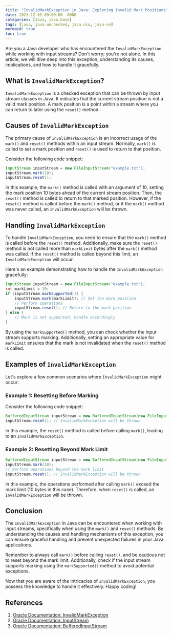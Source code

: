 ```yaml
---
title: "InvalidMarkException in Java: Exploring Invalid Mark Positions"
date: 2023-12-05 09:00:00 -0000
categories: [Java, java.base]
tags: [java, java-unchecked, java.nio, java-se]
mermaid: true
toc: true
---
```



Are you a Java developer who has encountered the `InvalidMarkException` while working with input streams? Don't worry; you're not alone. In this article, we will dive deep into this exception, understanding its causes, implications, and how to handle it gracefully.

## What is `InvalidMarkException`?

`InvalidMarkException` is a checked exception that can be thrown by input stream classes in Java. It indicates that the current stream position is not a valid mark position. A mark position is a point within a stream where you can return to later using the `reset()` method.

## Causes of `InvalidMarkException`

The primary cause of `InvalidMarkException` is an incorrect usage of the `mark()` and `reset()` methods within an input stream. Normally, `mark()` is called to set a mark position and `reset()` is used to return to that position.

Consider the following code snippet:

```java
InputStream inputStream = new FileInputStream("example.txt");
inputStream.mark(10);
inputStream.reset();
```

In this example, the `mark()` method is called with an argument of 10, setting the mark position 10 bytes ahead of the current stream position. Then, the `reset()` method is called to return to that marked position. However, if the `reset()` method is called before the `mark()` method, or if the `mark()` method was never called, an `InvalidMarkException` will be thrown.

## Handling `InvalidMarkException`

To handle `InvalidMarkException`, you need to ensure that the `mark()` method is called before the `reset()` method. Additionally, make sure the `reset()` method is not called more than `markLimit` bytes after the `mark()` method was called. If the `reset()` method is called beyond this limit, an `InvalidMarkException` will occur.

Here's an example demonstrating how to handle the `InvalidMarkException` gracefully:

```java
InputStream inputStream = new FileInputStream("example.txt");
int markLimit = 10;
if (inputStream.markSupported()) {
    inputStream.mark(markLimit); // Set the mark position
    // Perform operations
    inputStream.reset(); // Return to the mark position
} else {
    // Mark is not supported, handle accordingly
}
```

By using the `markSupported()` method, you can check whether the input stream supports marking. Additionally, setting an appropriate value for `markLimit` ensures that the mark is not invalidated when the `reset()` method is called.

## Examples of `InvalidMarkException`

Let's explore a few common scenarios where `InvalidMarkException` might occur:

### Example 1: Resetting Before Marking

Consider the following code snippet:

```java
BufferedInputStream inputStream = new BufferedInputStream(new FileInputStream("example.txt"));
inputStream.reset(); // InvalidMarkException will be thrown
```

In this example, the `reset()` method is called before calling `mark()`, leading to an `InvalidMarkException`.

### Example 2: Resetting Beyond Mark Limit

```java
BufferedInputStream inputStream = new BufferedInputStream(new FileInputStream("example.txt"));
inputStream.mark(10);
// Perform operations beyond the mark limit
inputStream.reset(); // InvalidMarkException will be thrown
```

In this example, the operations performed after calling `mark()` exceed the mark limit (10 bytes in this case). Therefore, when `reset()` is called, an `InvalidMarkException` will be thrown.

## Conclusion

The `InvalidMarkException` in Java can be encountered when working with input streams, specifically when using the `mark()` and `reset()` methods. By understanding the causes and handling mechanisms of this exception, you can ensure graceful handling and prevent unexpected failures in your Java applications.

Remember to always call `mark()` before calling `reset()`, and be cautious not to reset beyond the mark limit. Additionally, check if the input stream supports marking using the `markSupported()` method to avoid potential exceptions.

Now that you are aware of the intricacies of `InvalidMarkException`, you possess the knowledge to handle it effectively. Happy coding!

## References

1. [Oracle Documentation: InvalidMarkException](https://docs.oracle.com/en/java/javase/11/docs/api/java.base/java/io/InvalidMarkException.html)
2. [Oracle Documentation: InputStream](https://docs.oracle.com/en/java/javase/11/docs/api/java.base/java/io/InputStream.html)
3. [Oracle Documentation: BufferedInputStream](https://docs.oracle.com/en/java/javase/11/docs/api/java.base/java/io/BufferedInputStream.html)